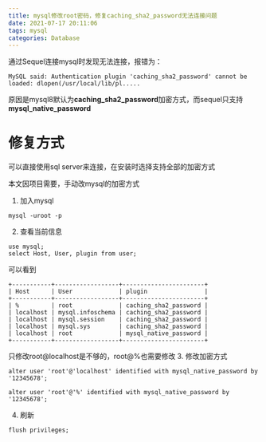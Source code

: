 ```yaml
---
title: mysql修改root密码，修复caching_sha2_password无法连接问题
date: 2021-07-17 20:11:06
tags: mysql
categories: Database
---
```

通过Sequel连接mysql时发现无法连接，报错为：
```
MySQL said: Authentication plugin 'caching_sha2_password' cannot be loaded: dlopen(/usr/local/lib/pl.....
```

原因是mysql8默认为**caching_sha2_password**加密方式，而sequel只支持**mysql_native_password**

# 修复方式
可以直接使用sql server来连接，在安装时选择支持全部的加密方式

本文因项目需要，手动改mysql的加密方式

1. 加入mysql
```
mysql -uroot -p
```

2. 查看当前信息
```
use mysql;
select Host, User, plugin from user;
```
可以看到

```
+-----------+------------------+-----------------------+
| Host      | User             | plugin                |
+-----------+------------------+-----------------------+
| %         | root             | caching_sha2_password |
| localhost | mysql.infoschema | caching_sha2_password |
| localhost | mysql.session    | caching_sha2_password |
| localhost | mysql.sys        | caching_sha2_password |
| localhost | root             | mysql_native_password |
+-----------+------------------+-----------------------+
```
只修改root@localhost是不够的，root@%也需要修改
3. 修改加密方式

```
alter user 'root'@'localhost' identified with mysql_native_password by '12345678';
```

```
alter user 'root'@'%' identified with mysql_native_password by '12345678';
```

4. 刷新
```
flush privileges;
```